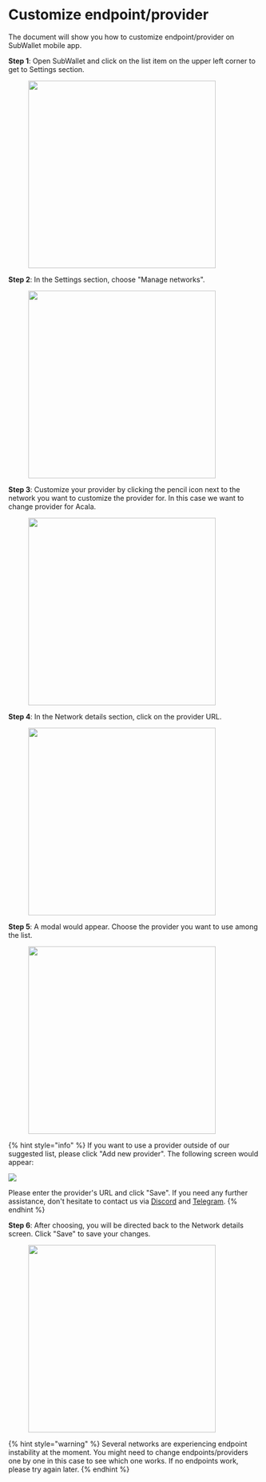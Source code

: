 # Customize endpoint/provider

The document will show you how to customize endpoint/provider on SubWallet mobile app.

**Step 1**: Open SubWallet and click on the list item on the upper left corner to get to Settings section.

<figure><img src="../.gitbook/assets/IMG_6780.PNG" alt="" width="375"><figcaption></figcaption></figure>

**Step 2**: In the Settings section, choose "Manage networks".

<figure><img src="../.gitbook/assets/IMG_6782.PNG" alt="" width="375"><figcaption></figcaption></figure>

**Step 3**: Customize your provider by clicking the pencil icon next to the network you want to customize the provider for. In this case we want to change provider for Acala.

<figure><img src="../.gitbook/assets/IMG_6783 (1).PNG" alt="" width="375"><figcaption></figcaption></figure>

**Step 4**: In the Network details section, click on the provider URL.

<figure><img src="../.gitbook/assets/IMG_6784.PNG" alt="" width="375"><figcaption></figcaption></figure>

**Step 5**: A modal would appear. Choose the provider you want to use among the list.

<figure><img src="../.gitbook/assets/IMG_6785.PNG" alt="" width="375"><figcaption></figcaption></figure>

{% hint style="info" %}
If you want to use a provider outside of our suggested list, please click "Add new provider". The following screen would appear:

![](../.gitbook/assets/IMG\_6786.PNG)

Please enter the provider's URL and click "Save". If you need any further assistance, don't hesitate to contact us via [Discord](https://discord.gg/CvVewvApry)  and [Telegram](https://t.me/subwallet).
{% endhint %}

**Step 6**: After choosing, you will be directed back to the Network details screen. Click "Save" to save your changes.

<figure><img src="../.gitbook/assets/IMG_6787.PNG" alt="" width="375"><figcaption></figcaption></figure>

{% hint style="warning" %}
Several networks are experiencing endpoint instability at the moment. You might need to change endpoints/providers one by one in this case to see which one works. If no endpoints work, please try again later.
{% endhint %}
